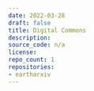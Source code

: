 ```yaml
---
date: 2022-03-28
draft: false
title: Digital Commons
description:
source_code: n/a
license:
repo_count: 1
repositories:
- eartharxiv
---
```



